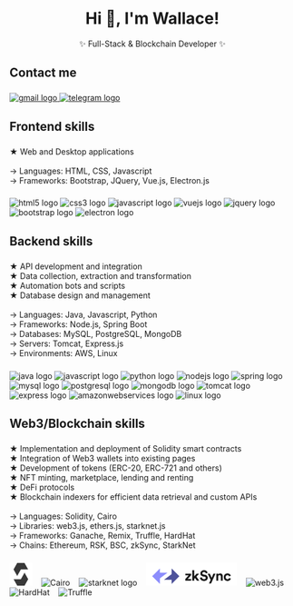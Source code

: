 <h1 align= "center"><b>Hi 👋, I'm Wallace! </b></h1>

<p align='center'>✨ Full-Stack & Blockchain Developer ✨</p>
</article>


###

<h2 align="left">Contact me</h2>

###

<div align="left">
  <a href="mailto:wallaceferreira19@gmail.com" target="_blank">
    <img src="https://raw.githubusercontent.com/maurodesouza/profile-readme-generator/master/src/assets/icons/social/gmail/default.svg" width="52" height="40" alt="gmail logo"  />
  </a>
  <a href="https://t.me/wallace_df" target="_blank">
    <img src="https://raw.githubusercontent.com/maurodesouza/profile-readme-generator/master/src/assets/icons/social/telegram/default.svg" width="52" height="40" alt="telegram logo"  />
  </a>
</div>

###

<h2 align="left">Frontend skills</h2>

###

<p align="left">★ Web and Desktop applications<br><br>→ Languages: HTML, CSS, Javascript<br>→ Frameworks: Bootstrap, JQuery, Vue.js, Electron.js</p>

###

<div align="left">
  <img src="https://cdn.jsdelivr.net/gh/devicons/devicon/icons/html5/html5-original.svg" height="40" width="55" alt="html5 logo"  />
  <img src="https://cdn.jsdelivr.net/gh/devicons/devicon/icons/css3/css3-original.svg" height="40" width="55" alt="css3 logo"  />
  <img src="https://cdn.jsdelivr.net/gh/devicons/devicon/icons/javascript/javascript-original.svg" height="40" width="55" alt="javascript logo"  />
  <img src="https://cdn.jsdelivr.net/gh/devicons/devicon/icons/vuejs/vuejs-original.svg" height="40" width="55" alt="vuejs logo"  />
  <img src="https://cdn.jsdelivr.net/gh/devicons/devicon/icons/jquery/jquery-original.svg" height="40" width="55" alt="jquery logo"  />
  <img src="https://cdn.jsdelivr.net/gh/devicons/devicon/icons/bootstrap/bootstrap-original.svg" height="40" width="55" alt="bootstrap logo"  />
  <img src="https://cdn.jsdelivr.net/gh/devicons/devicon/icons/electron/electron-original.svg" height="40" width="55" alt="electron logo"  />
</div>

###

<h2 align="left">Backend skills</h2>

###

<p align="left">★ API development and integration<br>★ Data collection, extraction and transformation<br>★ Automation bots and scripts<br>★ Database design and management<br><br>→ Languages: Java, Javascript, Python<br>→ Frameworks: Node.js, Spring Boot<br>→ Databases: MySQL, PostgreSQL, MongoDB<br>→ Servers: Tomcat, Express.js<br>→ Environments: AWS, Linux</p>

###

<div align="left">
  <img src="https://cdn.jsdelivr.net/gh/devicons/devicon/icons/java/java-original.svg" height="40" width="52" alt="java logo"  />
  <img src="https://cdn.jsdelivr.net/gh/devicons/devicon/icons/javascript/javascript-original.svg" height="40" width="52" alt="javascript logo"  />
  <img src="https://cdn.jsdelivr.net/gh/devicons/devicon/icons/python/python-original.svg" height="40" width="52" alt="python logo"  />
  <img src="https://cdn.jsdelivr.net/gh/devicons/devicon/icons/nodejs/nodejs-original.svg" height="40" width="52" alt="nodejs logo"  />
  <img src="https://cdn.jsdelivr.net/gh/devicons/devicon/icons/spring/spring-original.svg" height="40" width="52" alt="spring logo"  />
  <img src="https://cdn.jsdelivr.net/gh/devicons/devicon/icons/mysql/mysql-original.svg" height="40" width="52" alt="mysql logo"  />
  <img src="https://cdn.jsdelivr.net/gh/devicons/devicon/icons/postgresql/postgresql-original.svg" height="40" width="52" alt="postgresql logo"  />
  <img src="https://cdn.jsdelivr.net/gh/devicons/devicon/icons/mongodb/mongodb-original.svg" height="40" width="52" alt="mongodb logo"  />
  <img src="https://cdn.jsdelivr.net/gh/devicons/devicon/icons/tomcat/tomcat-original.svg" height="40" width="52" alt="tomcat logo"  />
  <img src="https://cdn.jsdelivr.net/gh/devicons/devicon/icons/express/express-original.svg" height="40" width="52" alt="express logo"  />
  <img src="https://cdn.jsdelivr.net/gh/devicons/devicon/icons/amazonwebservices/amazonwebservices-original.svg" height="40" width="52" alt="amazonwebservices logo"  />
  <img src="https://cdn.jsdelivr.net/gh/devicons/devicon/icons/linux/linux-original.svg" height="40" width="52" alt="linux logo"  />
</div>

###

<h2 align="left">Web3/Blockchain skills</h2>

###

<p align="left">★ Implementation and deployment of Solidity smart contracts <br>★ Integration of Web3 wallets into existing pages<br>★ Development of tokens (ERC-20, ERC-721 and others)<br>★ NFT minting, marketplace, lending and renting<br>★ DeFi protocols<br>★ Blockchain indexers for efficient data retrieval and custom APIs<br><br>→ Languages: Solidity, Cairo<br>→ Libraries: web3.js, ethers.js, starknet.js<br>→ Frameworks: Ganache, Remix, Truffle, HardHat<br>→ Chains: Ethereum, RSK, BSC, zkSync, StarkNet</p>

###

      
<div align="left">
  <img src="https://raw.githubusercontent.com/devicons/devicon/master/icons/solidity/solidity-plain.svg" height="40" alt="solidity logo"  />
  &nbsp;&nbsp;
  <img src="https://www.cairo-lang.org/wp-content/uploads/2021/08/cairo_logo_white.png" height="40" alt="Cairo"  />
  &nbsp;&nbsp;
  <img src="https://starkware.co/wp-content/uploads/2021/07/Group-177.svg" height="40" alt="starknet logo"  />
  &nbsp;&nbsp;
  <img src="https://raw.githubusercontent.com/matter-labs/zksync/0d9b71ebc3b16abf667a9507859c7e34bb77a8d2/zkSyncLogo.svg" height="40" alt="zkSync logo"  />
  &nbsp;&nbsp;
  <img src="https://raw.githubusercontent.com/github-ruzyysmartt-organizations/Ruzyysmartt-web3.js/1.x/web3js.svg" height="40" alt="web3.js"  />
  &nbsp;&nbsp;
  <img src="https://hardhat.org/_next/static/media/hardhat-logo-dark.484eb916.svg" height="40" alt="HardHat"  />
  &nbsp;&nbsp;
  <img src="https://avatars.githubusercontent.com/u/22205159?s=200&v=4" height="40" alt="Truffle"  />
  
 

</div>




